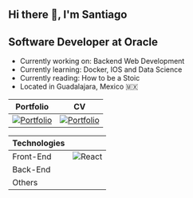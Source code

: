 ## Hi there 👋, I'm Santiago

## Software Developer at Oracle
- Currently working on: Backend Web Development
- Currently learning: Docker, IOS and Data Science
- Currently reading: How to be a Stoic
- Located in Guadalajara, Mexico 🇲🇽

| Portfolio | CV |
| ----------- | ----------- |
| <a href="https://grupoargon.dev/" rel="Portfolio">![Portfolio](https://img.icons8.com/?size=128&id=WyZp1aDIiQnZ&format=png)</a> | <a href="https://github.com/santiagoars/Files/blob/main/Santiago_Aragon_CV%20(1).pdf" target="_blank" >![Portfolio](https://img.icons8.com/?size=128&id=WEpZ7fWxXL7E&format=png)</a> |

|  Technologies |   |
|---------------|---|
| Front-End     | ![React](https://img.icons8.com/?size=80&id=NfbyHexzVEDk&format=png)  |
| Back-End      |   |
| Others        |   |
